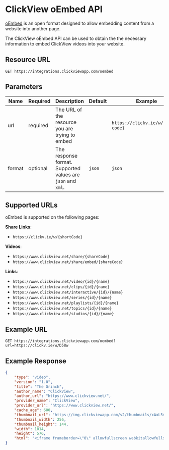 # ClickView oEmbed API

[oEmbed](https://oembed.com/) is an open format designed to allow embedding content from a website into another page.

The ClickView oEmbed API can be used to obtain the the necessary information to embed ClickView videos into your website.


## Resource URL

```http
GET https://integrations.clickviewapp.com/oembed
```

## Parameters

| Name | Required | Description | Default | Example |
| ---- | -------- | ----------- | ------- | ------- |
| url | required | The URL of the resource you are trying to embed || `https://clickv.ie/w/{short-code}` |
| format | optional | The response format. Supported values are `json` and `xml`. | `json` | `json` |

## Supported URLs
oEmbed is supported on the following pages:

**Share Links**:
* `https://clickv.ie/w/{shortCode}`

**Videos**:

* `https://www.clickview.net/share/{shareCode}`
* `https://www.clickview.net/share/embed/{shareCode}`

**Links**:
* `https://www.clickview.net/video/{id}/{name}`
* `https://www.clickview.net/clips/{id}/{name}`
* `https://www.clickview.net/interactive/{id}/{name}`
* `https://www.clickview.net/series/{id}/{name}`
* `https://www.clickview.net/playlists/{id}/{name}`
* `https://www.clickview.net/topics/{id}/{name}`
* `https://www.clickview.net/studios/{id}/{name}`

## Example URL
`GET https://integrations.clickviewapp.com/oembed?url=https://clickv.ie/w/D58w`

## Example Response
```json
{
    "type": "video",
    "version": "1.0",
    "title": "The Grinch",
    "author_name": "ClickView",
    "author_url": "https://www.clickview.net/",
    "provider_name": "ClickView",
    "provider_url": "https://www.clickview.net/",
    "cache_age": 600,
    "thumbnail_url": "https://img.clickviewapp.com/v2/thumbnails/xAxL5m?size=small",
    "thumbnail_width": 256,
    "thumbnail_height": 144,
    "width": 1014,
    "height": 576,
    "html": "<iframe frameborder=\"0\" allowfullscreen webkitallowfullscreen width=\"1014\" height=\"576\" src=\"https://www.clickview.net/share/embed/j3xP0b\"></iframe>"
}
```